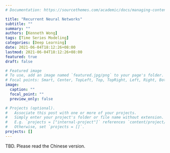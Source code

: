 ```yaml
---
# Documentation: https://sourcethemes.com/academic/docs/managing-content/

title: "Recurrent Neural Networks"
subtitle: ""
summary: ""
authors: [Kenneth Wong]
tags: [Time Series Modeling]
categories: [Deep Learning]
date: 2021-06-04T18:12:26+08:00
lastmod: 2021-06-04T18:12:26+08:00
featured: true
draft: false

# Featured image
# To use, add an image named `featured.jpg/png` to your page's folder.
# Focal points: Smart, Center, TopLeft, Top, TopRight, Left, Right, BottomLeft, Bottom, BottomRight.
image:
  caption: ""
  focal_point: ""
  preview_only: false

# Projects (optional).
#   Associate this post with one or more of your projects.
#   Simply enter your project's folder or file name without extension.
#   E.g. `projects = ["internal-project"]` references `content/project/deep-learning/index.md`.
#   Otherwise, set `projects = []`.
projects: []
---
```


TBD. Please read the Chinese version.